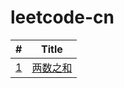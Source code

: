 # leetcode-cn

| #                                              | Title                 |
| ---------------------------------------------- | --------------------- |
| [1](https://leetcode-cn.com/problems/two-sum/) | [两数之和](./two-sum) |
